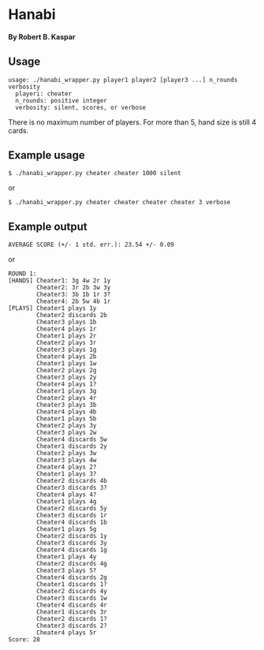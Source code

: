 # Hanabi
#### By Robert B. Kaspar

## Usage
    usage: ./hanabi_wrapper.py player1 player2 [player3 ...] n_rounds verbosity
      playeri: cheater
      n_rounds: positive integer
      verbosity: silent, scores, or verbose

There is no maximum number of players.  For more than 5, hand size is still 4
cards.

## Example usage
    $ ./hanabi_wrapper.py cheater cheater 1000 silent
or

    $ ./hanabi_wrapper.py cheater cheater cheater cheater 3 verbose

## Example output
    AVERAGE SCORE (+/- 1 std. err.): 23.54 +/- 0.09
or

    ROUND 1:
    [HANDS] Cheater1: 3g 4w 2r 1y
            Cheater2: 3r 2b 3w 3y
            Cheater3: 3b 1b 1r 3?
            Cheater4: 2b 5w 4b 1r
    [PLAYS] Cheater1 plays 1y
            Cheater2 discards 2b
            Cheater3 plays 1b
            Cheater4 plays 1r
            Cheater1 plays 2r
            Cheater2 plays 3r
            Cheater3 plays 1g
            Cheater4 plays 2b
            Cheater1 plays 1w
            Cheater2 plays 2g
            Cheater3 plays 2y
            Cheater4 plays 1?
            Cheater1 plays 3g
            Cheater2 plays 4r
            Cheater3 plays 3b
            Cheater4 plays 4b
            Cheater1 plays 5b
            Cheater2 plays 3y
            Cheater3 plays 2w
            Cheater4 discards 5w
            Cheater1 discards 2y
            Cheater2 plays 3w
            Cheater3 plays 4w
            Cheater4 plays 2?
            Cheater1 plays 3?
            Cheater2 discards 4b
            Cheater3 discards 3?
            Cheater4 plays 4?
            Cheater1 plays 4g
            Cheater2 discards 5y
            Cheater3 discards 1r
            Cheater4 discards 1b
            Cheater1 plays 5g
            Cheater2 discards 1y
            Cheater3 discards 3y
            Cheater4 discards 1g
            Cheater1 plays 4y
            Cheater2 discards 4g
            Cheater3 plays 5?
            Cheater4 discards 2g
            Cheater1 discards 1?
            Cheater2 discards 4y
            Cheater3 discards 1w
            Cheater4 discards 4r
            Cheater1 discards 3r
            Cheater2 discards 1?
            Cheater3 discards 2?
            Cheater4 plays 5r
    Score: 28 
